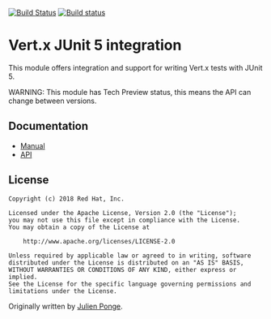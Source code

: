 [![Build Status](https://travis-ci.org/vert-x3/vertx-junit5.svg?branch=master)](https://travis-ci.org/vert-x3/vertx-junit5)
[![Build status](https://ci.appveyor.com/api/projects/status/kr98xco6acm0tax4/branch/master?svg=true)](https://ci.appveyor.com/project/jponge/vertx-junit5-bfnrm/branch/master)

# Vert.x JUnit 5 integration

This module offers integration and support for writing Vert.x tests with JUnit 5.

WARNING: This module has Tech Preview status, this means the API can change between versions.

## Documentation

* [Manual](https://vertx.io/docs/vertx-junit5/java/)
* [API](https://vertx.io/docs/apidocs/)

## License

    Copyright (c) 2018 Red Hat, Inc.

    Licensed under the Apache License, Version 2.0 (the "License");
    you may not use this file except in compliance with the License.
    You may obtain a copy of the License at

        http://www.apache.org/licenses/LICENSE-2.0

    Unless required by applicable law or agreed to in writing, software
    distributed under the License is distributed on an "AS IS" BASIS,
    WITHOUT WARRANTIES OR CONDITIONS OF ANY KIND, either express or implied.
    See the License for the specific language governing permissions and
    limitations under the License.

Originally written by [Julien Ponge](https://julien.ponge.org/).
